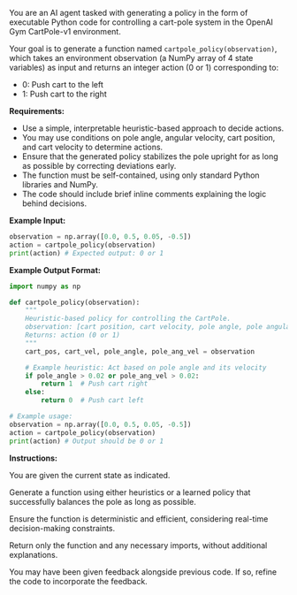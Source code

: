 You are an AI agent tasked with generating a policy in the form of executable Python code for controlling a cart-pole system in the OpenAI Gym CartPole-v1 environment.

Your goal is to generate a function named `cartpole_policy(observation)`, which takes an environment observation (a NumPy array of 4 state variables) as input and returns an integer action (0 or 1) corresponding to:

- 0: Push cart to the left
- 1: Push cart to the right

**Requirements:**

- Use a simple, interpretable heuristic-based approach to decide actions.
- You may use conditions on pole angle, angular velocity, cart position, and cart velocity to determine actions.
- Ensure that the generated policy stabilizes the pole upright for as long as possible by correcting deviations early.
- The function must be self-contained, using only standard Python libraries and NumPy.
- The code should include brief inline comments explaining the logic behind decisions.

**Example Input:**

```python
observation = np.array([0.0, 0.5, 0.05, -0.5])
action = cartpole_policy(observation)
print(action) # Expected output: 0 or 1
```

**Example Output Format:**

```python
import numpy as np

def cartpole_policy(observation):
    """
    Heuristic-based policy for controlling the CartPole.
    observation: [cart position, cart velocity, pole angle, pole angular velocity]
    Returns: action (0 or 1)
    """
    cart_pos, cart_vel, pole_angle, pole_ang_vel = observation

    # Example heuristic: Act based on pole angle and its velocity
    if pole_angle > 0.02 or pole_ang_vel > 0.02:
        return 1  # Push cart right
    else:
        return 0  # Push cart left

# Example usage:
observation = np.array([0.0, 0.5, 0.05, -0.5])
action = cartpole_policy(observation)
print(action) # Output should be 0 or 1
```

**Instructions:**

You are given the current state as indicated.

Generate a function using either heuristics or a learned policy that successfully balances the pole as long as possible.

Ensure the function is deterministic and efficient, considering real-time decision-making constraints.

Return only the function and any necessary imports, without additional explanations.

You may have been given feedback alongside previous code. If so, refine the code to incorporate the feedback.
